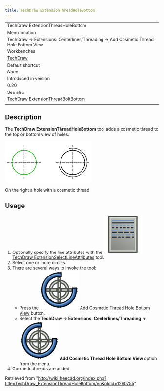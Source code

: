 ```yaml
---
title: TechDraw ExtensionThreadHoleBottom
---
```


|                                                                                                                |
| -------------------------------------------------------------------------------------------------------------- |
| TechDraw ExtensionThreadHoleBottom                                                                             |
| Menu location                                                                                                  |
| TechDraw → Extensions: Centerlines/Threading → Add Cosmetic Thread Hole Bottom View                            |
| Workbenches                                                                                                    |
| [TechDraw](/TechDraw_Workbench "TechDraw Workbench")                                                           |
| Default shortcut                                                                                               |
| _None_                                                                                                         |
| Introduced in version                                                                                          |
| 0.20                                                                                                           |
| See also                                                                                                       |
| [TechDraw ExtensionThreadBoltBottom](/TechDraw_ExtensionThreadBoltBottom "TechDraw ExtensionThreadBoltBottom") |
|                                                                                                                |

## Description

The **TechDraw ExtensionThreadHoleBottom** tool adds a cosmetic thread to the top or bottom view of holes.

![](/src/assets/images/TechDraw_ExtensionThreadHoleBottomExample.png)

On the right a hole with a cosmetic thread

## Usage

1. Optionally specify the line attributes with the ![](/src/assets/images/TechDraw_ExtensionSelectLineAttributes.svg) [TechDraw ExtensionSelectLineAttributes](/TechDraw_ExtensionSelectLineAttributes "TechDraw ExtensionSelectLineAttributes") tool.
2. Select one or more circles.
3. There are several ways to invoke the tool:
   - Press the ![](/src/assets/images/TechDraw_ExtensionThreadHoleBottom.svg) [Add Cosmetic Thread Hole Bottom View](/TechDraw_ExtensionThreadHoleBottom "TechDraw ExtensionThreadHoleBottom") button.
   - Select the **TechDraw → Extensions: Centerlines/Threading → ![](/src/assets/images/TechDraw_ExtensionThreadHoleBottom.svg) Add Cosmetic Thread Hole Bottom View** option from the menu.
4. Cosmetic threads are added.

Retrieved from "<http://wiki.freecad.org/index.php?title=TechDraw_ExtensionThreadHoleBottom/en&oldid=1290755>"
